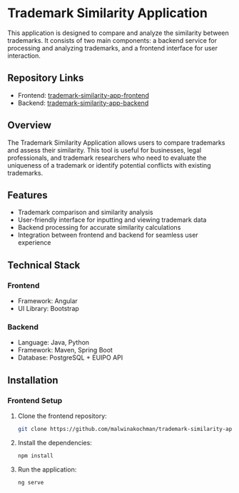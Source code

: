 # Trademark Similarity Application

This application is designed to compare and analyze the similarity between trademarks. It consists of two main components: a backend service for processing and analyzing trademarks, and a frontend interface for user interaction.

## Repository Links

- Frontend: [trademark-similarity-app-frontend](https://github.com/malwinakochman/trademark-similarity-app-frontend)
- Backend: [trademark-similarity-app-backend](https://github.com/malwinakochman/trademark-similarity-app-backend)

## Overview

The Trademark Similarity Application allows users to compare trademarks and assess their similarity. This tool is useful for businesses, legal professionals, and trademark researchers who need to evaluate the uniqueness of a trademark or identify potential conflicts with existing trademarks.

## Features

- Trademark comparison and similarity analysis
- User-friendly interface for inputting and viewing trademark data
- Backend processing for accurate similarity calculations
- Integration between frontend and backend for seamless user experience

## Technical Stack

### Frontend
- Framework: Angular
- UI Library: Bootstrap

### Backend
- Language: Java, Python
- Framework: Maven, Spring Boot
- Database: PostgreSQL + EUIPO API

## Installation

### Frontend Setup
1. Clone the frontend repository:
   ```bash
   git clone https://github.com/malwinakochman/trademark-similarity-app-frontend.git
   
2. Install the dependencies:
    ```bash
   npm install

3. Run the application:
    ```bash
   ng serve